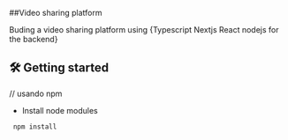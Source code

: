 ##Video sharing platform


Buding a video sharing platform using {Typescript Nextjs React nodejs for the backend}

## :hammer_and_wrench: Getting started
    
  // usando npm  
  
- Install node modules


 ```sh
  npm install
  ```
   

